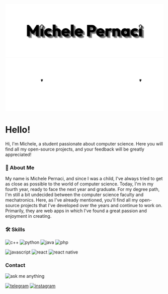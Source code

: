
![Logo Light](https://github.com/Mikexezy/Mikexezy/blob/main/placeLight.png#gh-light-mode-only)
![Logo Dark](https://github.com/Mikexezy/Mikexezy/blob/main/placeDark.png#gh-dark-mode-only)


# Hello!
Hi, I'm Michele, a student passionate about computer science. 
Here you will find all my open-source projects, and your feedback will be greatly appreciated!
### 🚀 About Me
My name is Michele Pernaci, and since I was a child, I've always tried to get as close as possible to the world of computer science. Today, I'm in my fourth year, ready to face the next year and graduate. 
For my degree path, I'm still a bit undecided between the computer science faculty and mechatronics.
Here, as I've already mentioned, you'll find all my open-source projects that I've developed over the years and continue to work on. 
Primarily, they are web apps in which I've found a great passion and enjoyment in creating.


### 🛠 Skills
![c++](https://img.shields.io/badge/C%2B%2B-00599C?style=for-the-badge&logo=c%2B%2B&logoColor=white)
![python](https://img.shields.io/badge/Python-3776AB?style=for-the-badge&logo=python&logoColor=white)
![java](https://img.shields.io/badge/Java-ED8B00?style=for-the-badge&logo=openjdk&logoColor=white)
![php](https://img.shields.io/badge/PHP-777BB4?style=for-the-badge&logo=php&logoColor=white)

![javascript](https://img.shields.io/badge/JavaScript-F7DF1E?style=for-the-badge&logo=javascript&logoColor=black)
![react](https://img.shields.io/badge/React-20232A?style=for-the-badge&logo=react&logoColor=61DAFB) 
![react native](https://img.shields.io/badge/React_Native-20232A?style=for-the-badge&logo=react&logoColor=61DAFB)


### Contact
![ask me anything](https://img.shields.io/badge/Ask%20me-anything-1abc9c.svg)

[![telegram](https://img.shields.io/badge/telegram-0A66C2?style=for-the-badge&logo=telegram&logoColor=white)](https://t.me/michelepernacigithub)
[![instagram](https://img.shields.io/badge/instagram-8134AF?style=for-the-badge&logo=instagram&logoColor=white)](https://www.instagram.com/michelepernacii/)
